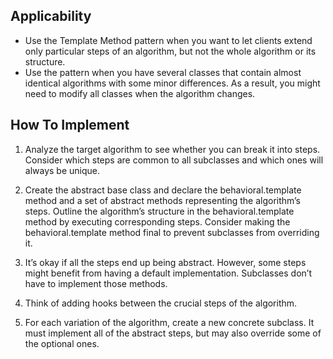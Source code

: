 ## Applicability
- Use the Template Method pattern when you want to let clients extend only particular steps of an algorithm, but not the whole algorithm or its structure.
- Use the pattern when you have several classes that contain almost identical algorithms with some minor differences. As a result, you might need to modify all classes when the algorithm changes.

## How To Implement
1. Analyze the target algorithm to see whether you can break it into steps. Consider which steps are common to all subclasses and which ones will always be unique.

2. Create the abstract base class and declare the behavioral.template method and a set of abstract methods representing the algorithm’s steps. Outline the algorithm’s structure in the behavioral.template method by executing corresponding steps. Consider making the behavioral.template method final to prevent subclasses from overriding it.

3. It’s okay if all the steps end up being abstract. However, some steps might benefit from having a default implementation. Subclasses don’t have to implement those methods.

4. Think of adding hooks between the crucial steps of the algorithm.

5. For each variation of the algorithm, create a new concrete subclass. It must implement all of the abstract steps, but may also override some of the optional ones.

